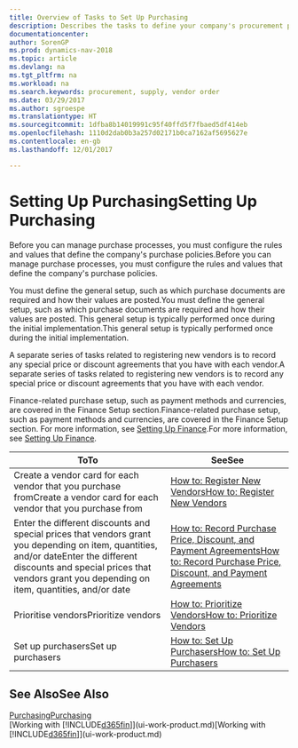 ```yaml
---
title: Overview of Tasks to Set Up Purchasing
description: Describes the tasks to define your company's procurement policies and set up your purchasing processes.
documentationcenter: 
author: SorenGP
ms.prod: dynamics-nav-2018
ms.topic: article
ms.devlang: na
ms.tgt_pltfrm: na
ms.workload: na
ms.search.keywords: procurement, supply, vendor order
ms.date: 03/29/2017
ms.author: sgroespe
ms.translationtype: HT
ms.sourcegitcommit: 1dfba8b14019991c95f40ffd5f7fbaed5df414eb
ms.openlocfilehash: 1110d2dab0b3a257d02171b0ca7162af5695627e
ms.contentlocale: en-gb
ms.lasthandoff: 12/01/2017

---
```

# <a name="setting-up-purchasing"></a><span data-ttu-id="af184-103">Setting Up Purchasing</span><span class="sxs-lookup"><span data-stu-id="af184-103">Setting Up Purchasing</span></span>
<span data-ttu-id="af184-104">Before you can manage purchase processes, you must configure the rules and values that define the company's purchase policies.</span><span class="sxs-lookup"><span data-stu-id="af184-104">Before you can manage purchase processes, you must configure the rules and values that define the company's purchase policies.</span></span>

<span data-ttu-id="af184-105">You must define the general setup, such as which purchase documents are required and how their values are posted.</span><span class="sxs-lookup"><span data-stu-id="af184-105">You must define the general setup, such as which purchase documents are required and how their values are posted.</span></span> <span data-ttu-id="af184-106">This general setup is typically performed once during the initial implementation.</span><span class="sxs-lookup"><span data-stu-id="af184-106">This general setup is typically performed once during the initial implementation.</span></span>

<span data-ttu-id="af184-107">A separate series of tasks related to registering new vendors is to record any special price or discount agreements that you have with each vendor.</span><span class="sxs-lookup"><span data-stu-id="af184-107">A separate series of tasks related to registering new vendors is to record any special price or discount agreements that you have with each vendor.</span></span>

<span data-ttu-id="af184-108">Finance-related purchase setup, such as payment methods and currencies, are covered in the Finance Setup section.</span><span class="sxs-lookup"><span data-stu-id="af184-108">Finance-related purchase setup, such as payment methods and currencies, are covered in the Finance Setup section.</span></span> <span data-ttu-id="af184-109">For more information, see [Setting Up Finance](finance-setup-finance.md).</span><span class="sxs-lookup"><span data-stu-id="af184-109">For more information, see [Setting Up Finance](finance-setup-finance.md).</span></span>

| <span data-ttu-id="af184-110">To</span><span class="sxs-lookup"><span data-stu-id="af184-110">To</span></span> | <span data-ttu-id="af184-111">See</span><span class="sxs-lookup"><span data-stu-id="af184-111">See</span></span> |
| --- | --- |
| <span data-ttu-id="af184-112">Create a vendor card for each vendor that you purchase from</span><span class="sxs-lookup"><span data-stu-id="af184-112">Create a vendor card for each vendor that you purchase from</span></span>|[<span data-ttu-id="af184-113">How to: Register New Vendors</span><span class="sxs-lookup"><span data-stu-id="af184-113">How to: Register New Vendors</span></span>](purchasing-how-register-new-vendors.md) |
| <span data-ttu-id="af184-114">Enter the different discounts and special prices that vendors grant you depending on item, quantities, and/or date</span><span class="sxs-lookup"><span data-stu-id="af184-114">Enter the different discounts and special prices that vendors grant you depending on item, quantities, and/or date</span></span> |[<span data-ttu-id="af184-115">How to: Record Purchase Price, Discount, and Payment Agreements</span><span class="sxs-lookup"><span data-stu-id="af184-115">How to: Record Purchase Price, Discount, and Payment Agreements</span></span>](purchasing-how-record-purchase-price-discount-payment-agreements.md) |
| <span data-ttu-id="af184-116">Prioritise vendors</span><span class="sxs-lookup"><span data-stu-id="af184-116">Prioritize vendors</span></span> |[<span data-ttu-id="af184-117">How to: Prioritize Vendors</span><span class="sxs-lookup"><span data-stu-id="af184-117">How to: Prioritize Vendors</span></span>](purchasing-how-prioritize-vendors.md) |
| <span data-ttu-id="af184-118">Set up purchasers</span><span class="sxs-lookup"><span data-stu-id="af184-118">Set up purchasers</span></span> |[<span data-ttu-id="af184-119">How to: Set Up Purchasers</span><span class="sxs-lookup"><span data-stu-id="af184-119">How to: Set Up Purchasers</span></span>](purchasing-how-setup-purchasers.md) |

## <a name="see-also"></a><span data-ttu-id="af184-120">See Also</span><span class="sxs-lookup"><span data-stu-id="af184-120">See Also</span></span>
[<span data-ttu-id="af184-121">Purchasing</span><span class="sxs-lookup"><span data-stu-id="af184-121">Purchasing</span></span>](purchasing-manage-purchasing.md)  
<span data-ttu-id="af184-122">[Working with [!INCLUDE[d365fin](includes/d365fin_md.md)]](ui-work-product.md)</span><span class="sxs-lookup"><span data-stu-id="af184-122">[Working with [!INCLUDE[d365fin](includes/d365fin_md.md)]](ui-work-product.md)</span></span>

